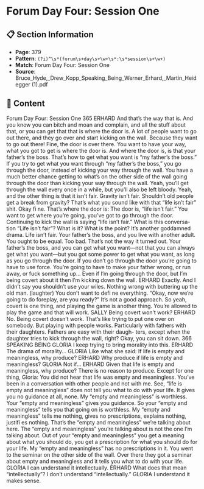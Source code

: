 # Forum Day Four: Session One

## 📋 Section Information

- **Page**: 379
- **Pattern**: `(?i)^\s*(forum\s+day\s+\w+\s*:\s*session\s+\w+)`
- **Match**: Forum Day Four: Session One
- **Source**: Bruce_Hyde,_Drew_Kopp_Speaking_Being_Werner_Erhard,_Martin_Heidegger (1).pdf

## 📄 Content

Forum Day Four: Session One
365
ERHARD
And that’s the way that is. And you know you can bitch and moan and complain, and all the
stuff  about that, or you can get that that is where the door is. A lot of people want to go out
there, and they go over and start kicking on the wall. Because they want to go out there! Fine,
the door is over there. You want to have your way, what you got to get is where the door is. And
where the door is, is that your father’s the boss. That’s how to get what you want is “my father’s
the boss.” If you try to get what you want through “my father’s the boss,” you go through the
door, instead of kicking your way through the wall. You have a much better chance getting
to what’s on the other side of the wall going through the door than kicking your way through
the wall. Yeah, you’ll get through the wall every once in a while, but you’ll also be left bloody.
Yeah, and the other thing is that it isn’t fair. Gravity isn’t fair. Shouldn’t old people get a break
from gravity? That’s what you sound like with that “life isn’t fair” shit. Okay fi ne. That’s where
the door is: The door is, “life isn’t fair.” You want to get where you’re going, you’ve got to go
through the door. Continuing to kick the wall is saying “life isn’t fair.” What is this conversa-
tion “Life isn’t fair”? What is it? What is the point? It’s another goddamned drama. Life isn’t
fair. Your father’s the boss, and you live with another adult. You ought to be equal. Too bad.
That’s not the way it turned out. Your father’s the boss, and you can get what you want—not
that you can always get what you want—but you got some power to get what you want, as long
as you go through the door. If you don’t go through the door you’re going to have to use force.
You’re going to have to make your father wrong, or run away, or fuck something up...
Even if I’m going through the door, but I’m being covert about it then I’m kicking down the
wall.
ERHARD
Exactly. And I didn’t say you shouldn’t use your wiles. Nothing wrong with buttering up the old
man.
(laughter)
You don’t want to defi ne everything. “Okay, now we’re going to do foreplay, are you ready?”
It’s not a good approach. So yeah, covert is one thing, and playing the game is another thing.
You’re allowed to play the game and that will work.
SALLY
Being covert won’t work?
ERHARD
No. Being covert doesn’t work. That’s like trying to put one over on somebody. But playing with
people works. Particularly with fathers with their daughters. Fathers are easy with their daugh-
ters, except when the daughter tries to kick through the wall, right? Okay, you can sit down.
366
SPEAKING BEING
GLORIA
I keep trying to bring morality into this.
ERHARD
The drama of morality...
GLORIA
Like what she said: If life is empty and meaningless, why produce?
ERHARD
Why produce if life is empty and meaningless?
GLORIA
Not if...
ERHARD
Given that life is empty and meaningless, why produce? There is no reason to produce. Except
for one thing, Gloria: You did not hear that life was empty and meaningless. You’ve been in
a conversation with other people and not with me. See, “life is empty and meaningless” does
not tell you what to do with your life. It gives you no guidance at all, none. My “empty and
meaningless” is worthless. Your “empty and meaningless” gives you guidance. So your “empty
and meaningless” tells you that going on is worthless. My “empty and meaningless” tells me
nothing, gives no prescriptions, explains nothing, justifi es nothing. That’s the “empty and
meaningless” we’re talking about here. The “empty and meaningless” you’re talking about is
not the one I’m talking about. Out of your “empty and meaningless” you get a meaning about
what you should do, you get a prescription for what you should do for your life. My “empty and
meaningless” has no prescriptions in it. You went to the seminar on the other side of the wall.
Over there they got a seminar about empty and meaningless and it tells you what to do with
your life.
GLORIA
I can understand it intellectually.
ERHARD
What does that mean “intellectually”? I don’t understand “intellectually.”
GLORIA
I understand it makes sense.